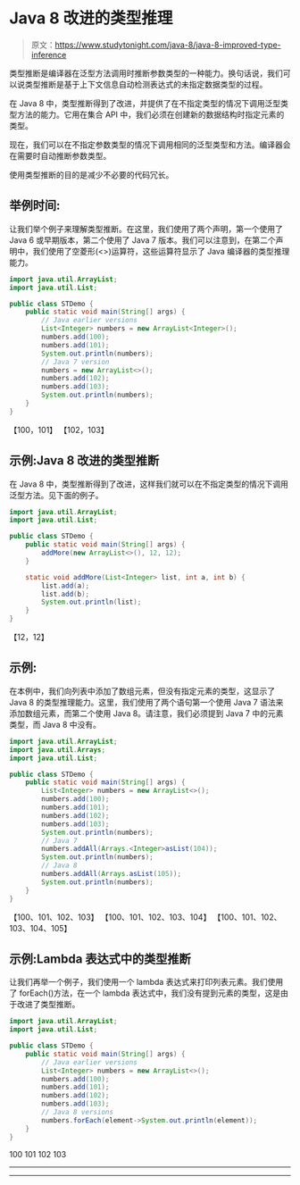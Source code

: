 # Java 8 改进的类型推理

> 原文：<https://www.studytonight.com/java-8/java-8-improved-type-inference>

类型推断是编译器在泛型方法调用时推断参数类型的一种能力。换句话说，我们可以说类型推断是基于上下文信息自动检测表达式的未指定数据类型的过程。

在 Java 8 中，类型推断得到了改进，并提供了在不指定类型的情况下调用泛型类型方法的能力。它用在集合 API 中，我们必须在创建新的数据结构时指定元素的类型。

现在，我们可以在不指定参数类型的情况下调用相同的泛型类型和方法。编译器会在需要时自动推断参数类型。

使用类型推断的目的是减少不必要的代码冗长。

## 举例时间:

让我们举个例子来理解类型推断。在这里，我们使用了两个声明，第一个使用了 Java 6 或早期版本，第二个使用了 Java 7 版本。我们可以注意到，在第二个声明中，我们使用了空菱形(<>)运算符，这些运算符显示了 Java 编译器的类型推理能力。

```java
import java.util.ArrayList;
import java.util.List;

public class STDemo {
	public static void main(String[] args) {
		// Java earlier versions
		List<Integer> numbers = new ArrayList<Integer>();
		numbers.add(100);
		numbers.add(101);
		System.out.println(numbers);
		// Java 7 version
		numbers = new ArrayList<>();
		numbers.add(102);
		numbers.add(103);
		System.out.println(numbers);
	}
}
```

【100，101】
【102，103】

## 示例:Java 8 改进的类型推断

在 Java 8 中，类型推断得到了改进，这样我们就可以在不指定类型的情况下调用泛型方法。见下面的例子。

```java
import java.util.ArrayList;
import java.util.List;

public class STDemo {
	public static void main(String[] args) {
		addMore(new ArrayList<>(), 12, 12);
	}

	static void addMore(List<Integer> list, int a, int b) {
		list.add(a);
		list.add(b);
		System.out.println(list);
	}
}
```

【12，12】

## 示例:

在本例中，我们向列表中添加了数组元素，但没有指定元素的类型，这显示了 Java 8 的类型推理能力。这里，我们使用了两个语句第一个使用 Java 7 语法来添加数组元素，而第二个使用 Java 8。请注意，我们必须提到 Java 7 中的元素类型，而 Java 8 中没有。

```java
import java.util.ArrayList;
import java.util.Arrays;
import java.util.List;

public class STDemo {
	public static void main(String[] args) {
		List<Integer> numbers = new ArrayList<>();
		numbers.add(100);
		numbers.add(101);
		numbers.add(102);
		numbers.add(103);
		System.out.println(numbers);
		// Java 7
		numbers.addAll(Arrays.<Integer>asList(104));
		System.out.println(numbers);
		// Java 8
		numbers.addAll(Arrays.asList(105));
		System.out.println(numbers);
	}
}
```

【100、101、102、103】
【100、101、102、103、104】
【100、101、102、103、104、105】

## 示例:Lambda 表达式中的类型推断

让我们再举一个例子，我们使用一个 lambda 表达式来打印列表元素。我们使用了 forEach()方法，在一个 lambda 表达式中，我们没有提到元素的类型，这是由于改进了类型推断。

```java
import java.util.ArrayList;
import java.util.List;

public class STDemo {
	public static void main(String[] args) {
		// Java earlier versions
		List<Integer> numbers = new ArrayList<>();
		numbers.add(100);
		numbers.add(101);
		numbers.add(102);
		numbers.add(103);
		// Java 8 versions
		numbers.forEach(element->System.out.println(element));
	}
}
```

100
101
102
103

* * *

* * *